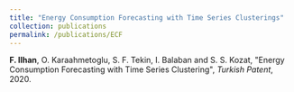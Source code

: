 ```yaml
---
title: "Energy Consumption Forecasting with Time Series Clusterings"
collection: publications
permalink: /publications/ECF
---
```

<b>F. Ilhan</b>, O. Karaahmetoglu, S. F. Tekin, I. Balaban and S. S. Kozat, "Energy Consumption Forecasting with Time Series Clustering", <i>Turkish Patent</i>, 2020.